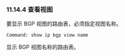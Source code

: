 ### 11.14.4 查看视图

要显示 BGP 视图的路由表，必须指定视图名称。

```shell
Command: show ip bgp view name
```

显示 BGP 视图名称的路由表。